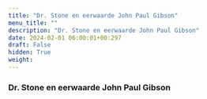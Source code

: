 ```yaml
---
title: "Dr. Stone en eerwaarde John Paul Gibson"
menu_title: ""
description: "Dr. Stone en eerwaarde John Paul Gibson"
date: 2024-02-01 06:00:01+00:297
draft: False
hidden: True
weight:
---
```

### Dr. Stone en eerwaarde John Paul Gibson
